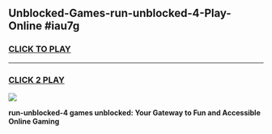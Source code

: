 
## Unblocked-Games-run-unblocked-4-Play-Online #iau7g
<h3>
<a href="https://news.freeplayer.one?title=run-unblocked-4&ref=3">CLICK TO PLAY</a></h3>
<hr>

<h3>
<a href="https://news.freeplayer.one?title=run-unblocked-4&ref=3">CLICK 2 PLAY</a>
  
</h3>

<a href="https://news.freeplayer.one?title=run-unblocked-4&ref=3"><img src="https://clearcache.store/games.png"></a>


**run-unblocked-4 games unblocked: Your Gateway to Fun and Accessible Online Gaming**
